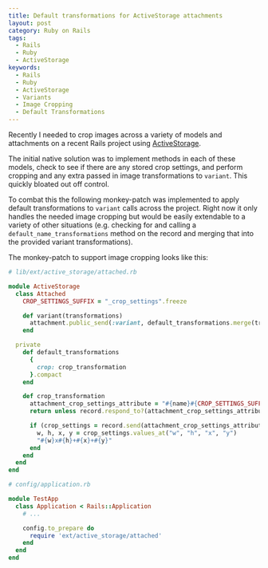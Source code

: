 ```yaml
---
title: Default transformations for ActiveStorage attachments
layout: post
category: Ruby on Rails
tags:
  - Rails
  - Ruby
  - ActiveStorage
keywords:
  - Rails
  - Ruby
  - ActiveStorage
  - Variants
  - Image Cropping
  - Default Transformations
---
```


Recently I needed to crop images across a variety of models and attachments on a recent Rails project using [ActiveStorage](https://edgeguides.rubyonrails.org/active_storage_overview.html).

The initial native solution was to implement methods in each of these models, check to see if there are any stored crop settings, and perform cropping and any extra passed in image transformations to `variant`. This quickly bloated out off control.

To combat this the following monkey-patch was implemented to apply default transformations to `variant` calls across the project. Right now it only handles the needed image cropping but would be easily extendable to a variety of other situations (e.g. checking for and calling a `default_name_transformations` method on the record and merging that into the provided variant transformations).

The monkey-patch to support image cropping looks like this:

```ruby
# lib/ext/active_storage/attached.rb

module ActiveStorage
  class Attached
    CROP_SETTINGS_SUFFIX = "_crop_settings".freeze

    def variant(transformations)
      attachment.public_send(:variant, default_transformations.merge(transformations))
    end

  private
    def default_transformations
      {
        crop: crop_transformation
      }.compact
    end

    def crop_transformation
      attachment_crop_settings_attribute = "#{name}#{CROP_SETTINGS_SUFFIX}"
      return unless record.respond_to?(attachment_crop_settings_attribute)

      if (crop_settings = record.send(attachment_crop_settings_attribute)).present?
        w, h, x, y = crop_settings.values_at("w", "h", "x", "y")
        "#{w}x#{h}+#{x}+#{y}"
      end
    end
  end
end
```

```ruby
# config/application.rb

module TestApp
  class Application < Rails::Application
    # ...

    config.to_prepare do
      require 'ext/active_storage/attached'
    end
  end
end
```
